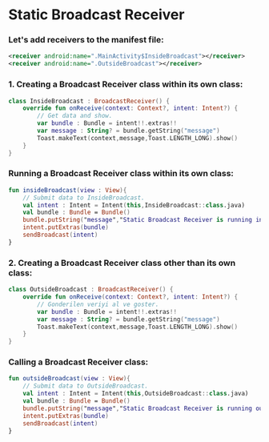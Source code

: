 # Static Broadcast Receiver

### Let's add receivers to the manifest file:
```xml
<receiver android:name=".MainActivity$InsideBroadcast"></receiver>
<receiver android:name=".OutsideBroadcast"></receiver>
```

### 1. Creating a Broadcast Receiver class within its own class:
```kotlin
class InsideBroadcast : BroadcastReceiver() {
    override fun onReceive(context: Context?, intent: Intent?) {
        // Get data and show.
        var bundle : Bundle = intent!!.extras!!
        var message : String? = bundle.getString("message")
        Toast.makeText(context,message,Toast.LENGTH_LONG).show()
    }
}
```

### Running a Broadcast Receiver class within its own class:
```kotlin
fun insideBroadcast(view : View){
    // Submit data to InsideBroadcast.
    val intent : Intent = Intent(this,InsideBroadcast::class.java)
    val bundle : Bundle = Bundle()
    bundle.putString("message","Static Broadcast Receiver is running inside the Class...")
    intent.putExtras(bundle)
    sendBroadcast(intent)
}
```

### 2. Creating a Broadcast Receiver class other than its own class:
```kotlin
class OutsideBroadcast : BroadcastReceiver() {
    override fun onReceive(context: Context?, intent: Intent?) {
        // Gonderilen veriyi al ve goster.
        var bundle : Bundle = intent!!.extras!!
        var message : String? = bundle.getString("message")
        Toast.makeText(context,message,Toast.LENGTH_LONG).show()
    }
}
```

### Calling a Broadcast Receiver class:
```kotlin
fun outsideBroadcast(view : View){
    // Submit data to OutsideBroadcast.
    val intent : Intent = Intent(this,OutsideBroadcast::class.java)
    val bundle : Bundle = Bundle()
    bundle.putString("message","Static Broadcast Receiver is running outside the Class...")
    intent.putExtras(bundle)
    sendBroadcast(intent)
}
```
